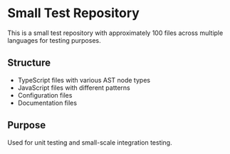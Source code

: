 # Small Test Repository

This is a small test repository with approximately 100 files across multiple languages for testing purposes.

## Structure
- TypeScript files with various AST node types
- JavaScript files with different patterns
- Configuration files
- Documentation files

## Purpose
Used for unit testing and small-scale integration testing.
